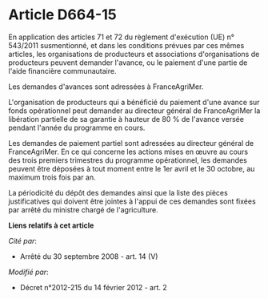 # Article D664-15

En application des articles 71 et 72 du règlement d'exécution (UE) n° 543/2011 susmentionné, et dans les conditions prévues
par ces mêmes articles, les organisations de producteurs et associations d'organisations de producteurs peuvent demander
l'avance, ou le paiement d'une partie de l'aide financière communautaire. 

Les demandes d'avances sont adressées à FranceAgriMer. 

L'organisation de producteurs qui a bénéficié du paiement d'une avance sur fonds opérationnel peut demander au directeur
général de FranceAgriMer la libération partielle de sa garantie à hauteur de 80 % de l'avance versée pendant l'année du
programme en cours. 

Les demandes de paiement partiel sont adressées au directeur général de FranceAgriMer. En ce qui concerne les actions mises
en œuvre au cours des trois premiers trimestres du programme opérationnel, les demandes peuvent être déposées à tout moment
entre le 1er avril et le 30 octobre, au maximum trois fois par an. 

La périodicité du dépôt des demandes ainsi que la liste des pièces justificatives qui doivent être jointes à l'appui de ces
demandes sont fixées par arrêté du ministre chargé de l'agriculture.

**Liens relatifs à cet article**

_Cité par_:

  - Arrêté du 30 septembre 2008 - art. 14 (V)

_Modifié par_:

  - Décret n°2012-215 du 14 février 2012 - art. 2
